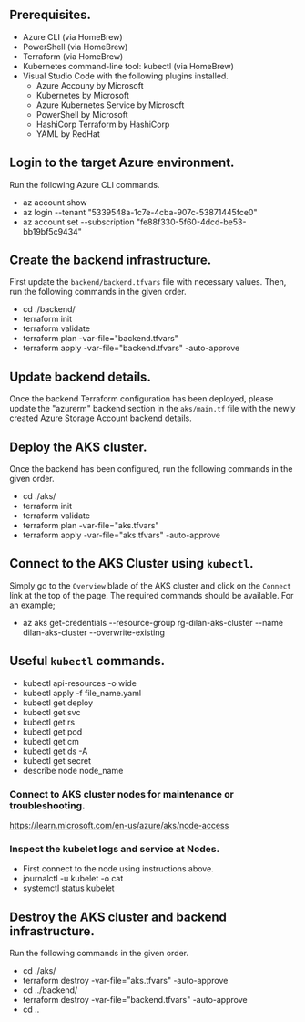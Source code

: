 
## Prerequisites.
- Azure CLI (via HomeBrew)
- PowerShell (via HomeBrew)
- Terraform (via HomeBrew)
- Kubernetes command-line tool: kubectl (via HomeBrew)
- Visual Studio Code with the following plugins installed.
  - Azure Accouny by Microsoft
  - Kubernetes by Microsoft
  - Azure Kubernetes Service by Microsoft
  - PowerShell by Microsoft
  - HashiCorp Terraform by HashiCorp
  - YAML by RedHat

## Login to the target Azure environment.
Run the following Azure CLI commands.
- az account show
- az login --tenant "5339548a-1c7e-4cba-907c-53871445fce0"
- az account set --subscription "fe88f330-5f60-4dcd-be53-bb19bf5c9434"

## Create the backend infrastructure.
First update the `backend/backend.tfvars` file with necessary values. Then, run the following commands in the given order.
- cd ./backend/
- terraform init
- terraform validate
- terraform plan -var-file="backend.tfvars"
- terraform apply -var-file="backend.tfvars" -auto-approve

## Update backend details.
Once the backend Terraform configuration has been deployed, please update the "azurerm" backend section in the `aks/main.tf` file with the newly created Azure Storage Account backend details.

## Deploy the AKS cluster.
Once the backend has been configured, run the following commands in the given order.
- cd ./aks/
- terraform init
- terraform validate
- terraform plan -var-file="aks.tfvars"
- terraform apply -var-file="aks.tfvars" -auto-approve

## Connect to the AKS Cluster using `kubectl`.
Simply go to the `Overview` blade of the AKS cluster and click on the `Connect` link at the top of the page. The required commands should be available. For an example;
- az aks get-credentials --resource-group rg-dilan-aks-cluster --name dilan-aks-cluster --overwrite-existing

## Useful `kubectl` commands.
- kubectl api-resources -o wide
- kubectl apply -f file_name.yaml
- kubectl get deploy
- kubectl get svc
- kubectl get rs
- kubectl get pod
- kubectl get cm
- kubectl get ds -A
- kubectl get secret
- describe node node_name


### Connect to AKS cluster nodes for maintenance or troubleshooting.
https://learn.microsoft.com/en-us/azure/aks/node-access

### Inspect the kubelet logs and service at Nodes.
- First connect to the node using instructions above.
- journalctl -u kubelet -o cat
- systemctl status kubelet

## Destroy the AKS cluster and backend infrastructure.
Run the following commands in the given order.
- cd ./aks/
- terraform destroy -var-file="aks.tfvars" -auto-approve
- cd ../backend/
- terraform destroy -var-file="backend.tfvars" -auto-approve
- cd ..